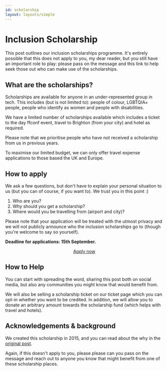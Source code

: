 ```yaml
---
id: scholarship
layout: layouts/simple
---
```


# Inclusion Scholarship

This post outlines our inclusion scholarships programme. It's entirely possible that this does not apply to you, my dear reader, but you still have an important role to play: please pass on the message and this link to help seek those out who can make use of the scholarships.

## What are the scholarships?

Scholarships are available for anyone in an under-represented group in tech. This includes (but is not limited to): people of colour, LGBTQIA+ people, people who identify as women and people with disabilities.

We have a limited number of scholarships available which includes a ticket to the day ffconf event, travel to Brighton (from your city) and hotel as required.

Please note that we prioritise people who have not received a scholarship from us in previous years.

To maximise our limited budget, we can only offer travel expense applications to those based the UK and Europe.

## How to apply

We ask a few questions, but don't have to explain your personal situation to us (but you can of course, if you want to). We trust you in this point :)

1. Who are you?
2. Why should you get a scholarship?
3. Where would you be travelling from (airport and city)?

Please note that your application will be treated with the utmost privacy and we will not publicly announce who the inclusion scholarships go to (though you're welcome to say so yourself).

**Deadline for applications: 15th September.**

<center>
<a class="pill-button" href="https://ffconf.org/scholarship-apply" target="_blank" rel="noopener">Apply now</a>
</center>

## How to Help

You can start with spreading the word, sharing this post both on social media, but also any communities you might know that would benefit from.

We will also be selling a scholarship ticket on our ticket page which you can opt-in whether you want to be credited. In addition, we will allow you to donate an arbitrary amount towards the scholarship fund (which helps with travel and hotels).

## Acknowledgements & background

We created this scholarship in 2015, and you can read about the why in the <a href="https://remysharp.com/2015/08/28/diversity-scholarships#why" target="_blank" rel="noopener">original post</a>.

Again, if this doesn't apply to you, please please can you pass on the message and reach out to anyone you know that might benefit from one of these scholarship places.
